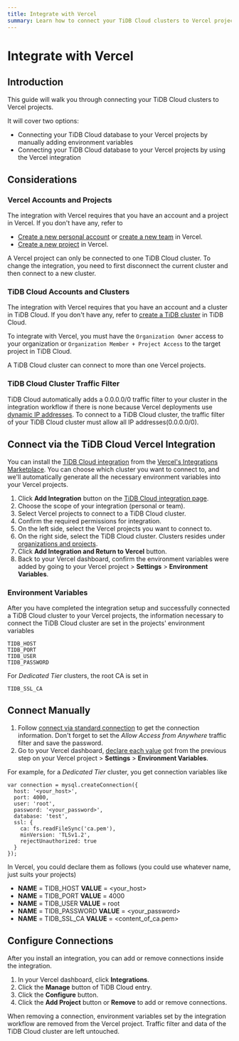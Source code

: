 ```yaml
---
title: Integrate with Vercel
summary: Learn how to connect your TiDB Cloud clusters to Vercel projects.
---
```


# Integrate with Vercel

## Introduction

This guide will walk you through connecting your TiDB Cloud clusters to Vercel projects.

It will cover two options:

* Connecting your TiDB Cloud database to your Vercel projects by manually adding environment variables
* Connecting your TiDB Cloud database to your Vercel projects by using the Vercel integration

## Considerations

### Vercel Accounts and Projects 

The integration with Vercel requires that you have an account and a project in Vercel. If you don't have any, refer to

* [Create a new personal account](https://vercel.com/docs/concepts/personal-accounts/overview) or [create a new team](https://vercel.com/docs/concepts/teams/overview) in Vercel.
* [Create a new project](https://vercel.com/docs/concepts/projects/overview) in Vercel.

A Vercel project can only be connected to one TiDB Cloud cluster. To change the integration, you need to first disconnect the current cluster and then connect to a new cluster.

### TiDB Cloud Accounts and Clusters

The integration with Vercel requires that you have an account and a cluster in TiDB Cloud. If you don't have any, refer to [create a TiDB cluster](/tidb-cloud/create-tidb-cluster.md) in TiDB Cloud.

To integrate with Vercel, you must have the `Organization Owner` access to your organization or `Organization Member + Project Access` to the target project in TiDB Cloud.

A TiDB Cloud cluster can connect to more than one Vercel projects.

### TiDB Cloud Cluster Traffic Filter

TiDB Cloud automatically adds a 0.0.0.0/0 traffic filter to your cluster in the integration workflow if there is none because Vercel deployments use [dynamic IP addresses](https://vercel.com/guides/how-to-allowlist-deployment-ip-address). To connect to a TiDB Cloud cluster, the traffic filter of your TiDB Cloud cluster must allow all IP addresses(0.0.0.0/0).

## Connect via the TiDB Cloud Vercel Integration

You can install the [TiDB Cloud integration](https://vercel.com/integrations/tidb-cloud) from the [Vercel's Integrations Marketplace](https://vercel.com/integrations). You can choose which cluster you want to connect to, and we'll automatically generate all the necessary environment variables into your Vercel projects.

1. Click **Add Integration** button on the [TiDB Cloud integration page](https://vercel.com/integrations/tidb-cloud).
2. Choose the scope of your integration (personal or team).
3. Select Vercel projects to connect to a TiDB Cloud cluster.
4. Confirm the required permissions for integration.
5. On the left side, select the Vercel projects you want to connect to.
6. On the right side, select the TiDB Cloud cluster. Clusters resides under [organizations and projects](/tidb-cloud/manage-user-access.md#view-the-organization-and-project).
7. Click **Add Integration and Return to Vercel** button.
8. Back to your Vercel dashboard, confirm the environment variables were added by going to your Vercel project > **Settings** > **Environment Variables**.

### Environment Variables

After you have completed the integration setup and successfully connected a TiDB Cloud cluster to your Vercel projects, the information necessary to connect the TiDB Cloud cluster are set in the projects' environment variables

```
TIDB_HOST
TIDB_PORT
TIDB_USER
TIDB_PASSWORD
```

For *Dedicated Tier* clusters, the root CA is set in

```
TIDB_SSL_CA
```

## Connect Manually

1. Follow [connect via standard connection](/tidb-cloud/connect-to-tidb-cluster.md#connect-via-standard-connection) to get the connection information. Don't forget to set the *Allow Access from Anywhere* traffic filter and save the password.
2. Go to your Vercel dashboard, [declare each value](https://vercel.com/docs/concepts/projects/environment-variables#declare-an-environment-variable) got from the previous step on your Vercel project > **Settings** > **Environment Variables**.

For example, for a *Dedicated Tier* cluster, you get connection variables like

```
var connection = mysql.createConnection({
  host: '<your_host>',
  port: 4000,
  user: 'root',
  password: '<your_password>',
  database: 'test',
  ssl: {
    ca: fs.readFileSync('ca.pem'),
    minVersion: 'TLSv1.2',
    rejectUnauthorized: true
  }
});
```

In Vercel, you could declare them as follows (you could use whatever name, just suits your projects)

* **NAME** = TIDB\_HOST **VALUE** = <your_host>
* **NAME** = TIDB\_PORT **VALUE** = 4000
* **NAME** = TIDB\_USER **VALUE** = root
* **NAME** = TIDB\_PASSWORD **VALUE** = <your_password>
* **NAME** = TIDB\_SSL\_CA **VALUE** = <content_of_ca.pem>

## Configure Connections

After you install an integration, you can add or remove connections inside the integration.

1. In your Vercel dashboard, click **Integrations**.
2. Click the **Manage** button of TiDB Cloud entry.
3. Click the **Configure** button.
4. Click the **Add Project** button or **Remove** to add or remove connections.

When removing a connection, environment variables set by the integration workflow are removed from the Vercel project. Traffic filter and data of the TiDB Cloud cluster are left untouched.
